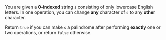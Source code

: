 You are given a **0-indexed** string `s` consisting of only lowercase English letters. In one operation, you can change **any** character of `s` to any **other** character.

Return `true` if you can make `s` a palindrome after performing **exactly** one or two operations, or return `false` otherwise.